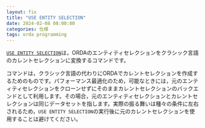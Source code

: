 ```yaml
---
layout: fix
title: "USE ENTITY SELECTION"
date: 2024-02-08 08:00:00
categories: 仕様
tags: orda programming
---
```


[`USE ENTITY SELECTION`](https://developer.4d.com/docs/ja/API/EntitySelectionClass/#use-entity-selection)は，ORDAのエンティティセレクションをクラシック言語のカレントセレクションに変換するコマンドです。

コマンドは，クラシック言語の代わりにORDAでカレントセレクションを作成するためのものです。パフォーマンス最適化のため，可能なときには，元のエンティティセレクションをクローンせずにそのままカレントセレクションのバックエンドとして利用します。その場合，元のエンティティセレクションとカレントセレクションは同じデータセットを指します。実際の振る舞いは種々の条件に左右されるため，`USE ENTITY SELECTION`の実行後に元のカレントセレクションを使用することは避けてください。